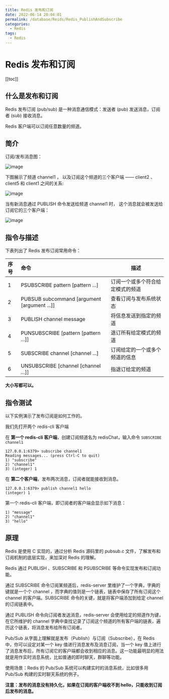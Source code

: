 ```yaml
---
title: Redis 发布和订阅
date: 2022-06-14 20:04:01
permalink: /database/Reids/Redis_PublishAndSubscribe
categories:
  - Redis
tags:
  - Redis
---
```

# Redis 发布和订阅

[[toc]]

## 什么是发布和订阅

Redis 发布订阅 (pub/sub) 是一种消息通信模式：发送者 (pub) 发送消息，订阅者 (sub) 接收消息。

Redis 客户端可以订阅任意数量的频道。

## 简介

订阅/发布消息图：

![image](https://cdn.jsdmirror.com//gh/xustudyxu/image-hosting@master/20220614/image.4sun96fpzk40.webp)

下图展示了频道 channel1 ， 以及订阅这个频道的三个客户端 —— client2 、 client5 和 client1 之间的关系:

![image](https://cdn.jsdmirror.com//gh/xustudyxu/image-hosting@master/20220614/image.1t1hng9hujgg.webp)

当有新消息通过 PUBLISH 命令发送给频道 channel1 时， 这个消息就会被发送给订阅它的三个客户端：

![image](https://cdn.jsdmirror.com//gh/xustudyxu/image-hosting@master/20220614/image.4v6xis5dem00.webp)

## 指令与描述

下表列出了 Redis 发布订阅常用命令：

| 序号 | 命令                                        | 描述                             |
| :--- | :------------------------------------------ | -------------------------------- |
| 1    | PSUBSCRIBE pattern [pattern ...]            | 订阅一个或多个符合给定模式的频道 |
| 2    | PUBSUB subcommand [argument [argument ...]] | 查看订阅与发布系统状态           |
| 3    | PUBLISH channel message                     | 将信息发送到指定的频道           |
| 4    | PUNSUBSCRIBE [pattern [pattern ...]]        | 退订所有给定模式的频道           |
| 5    | SUBSCRIBE channel [channel ...]             | 订阅给定的一个或多个频道的信息   |
| 6    | UNSUBSCRIBE [channel [channel ...]]         | 指退订给定的频道                 |

**大小写都可以。**

## 指令测试

以下实例演示了发布订阅是如何工作的。

我们先打开两个 redis-cli 客户端

在 **第一个 redis-cli 客户端**，创建订阅频道名为 redisChat，输入命令 `SUBSCRIBE channel1`

```shell
127.0.0.1:6379> subscribe channel1
Reading messages... (press Ctrl-C to quit)
1) "subscribe"
2) "channel1"
3) (integer) 1
```

在 **第二个客户端**，发布两次消息，订阅者就能接收到消息。

```shell
127.0.0.1:6379> publish channel1 hello
(integer) 1
```

第一个 redis-cli 客户端，即订阅者的客户端会显示如下消息：

```shell
1) "message"
2) "channel1"
3) "hello"
```

## 原理

Redis 是使用 C 实现的，通过分析 Redis 源码里的 pubsub.c 文件，了解发布和订阅机制的底层实现，来加深对 Redis 的理解。

Redis 通过 PUBLISH 、SUBSCRIBE 和 PSUBSCRIBE 等命令实现发布和订阅功能。

通过 SUBSCRIBE 命令订阅某频道后，redis-server 里维护了一个字典，字典的键就是一个个 channel ，而字典的值则是一个链表，链表中保存了所有订阅这个 channel 的客户端。SUBSCRIBE 命令的关键，就是将客户端添加到给定 channel 的订阅链表中。

通过 PUBLISH 命令向订阅者发送消息，redis-server 会使用给定的频道作为键，在它所维护的 channel 字典中查找记录了订阅这个频道的所有客户端的链表，遍历这个链表，将消息发布给所有订阅者。

Pub/Sub 从字面上理解就是发布（Publish）与订阅（Subscribe），在 Redis 中，你可以设定对某一个 key 值进行消息发布及消息订阅，当一个 key 值上进行了消息发布后，所有订阅它的客户端都会收到相应的消息。这一功能最明显的用法就是用作实时消息系统，比如普通的即时聊天，群聊等功能。

使用场景：Redis 的 Pub/Sub 系统可以构建实时的消息系统，比如很多用 Pub/Sub 构建的实时聊天系统的例子。

**注意：发布的消息没有持久化，如果在订阅的客户端收不到 hello，只能收到订阅后发布的消息。**